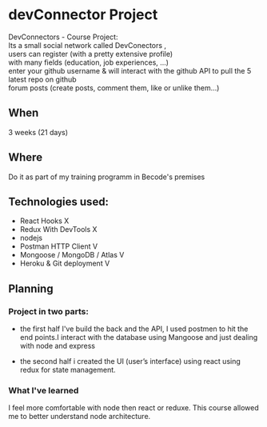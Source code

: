 # devConnector Project
DevConnectors - Course Project:  
Its a small social network called DevConectors ,  
users can register (with a pretty extensive profile)  
with many fields (education, job experiences, ...)  
enter your github username & will interact with the github API to pull the 5 latest repo on github  
forum posts (create posts, comment them, like or unlike them…)  

## When
3 weeks (21 days)

## Where
Do it as part of my training programm in Becode's premises

## Technologies used:


- React Hooks X
- Redux With DevTools X
- nodejs
- Postman HTTP Client V
- Mongoose / MongoDB / Atlas V
- Heroku & Git deployment V

## Planning

### Project in two parts: 
- the first half I've build the back and the API, I used postmen to hit the end points.I interact with the database using Mangoose and just dealing with node and express

- the second half i created the UI (user’s interface) using react using redux for state management.

### What I've learned
I feel more comfortable with node then react or reduxe. This course allowed me to better understand node architecture. 
